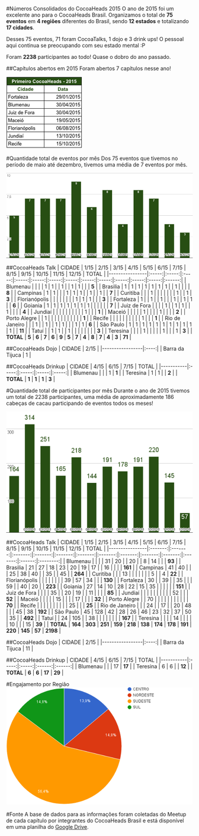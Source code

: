 #Números Consolidados do CocoaHeads 2015
O ano de 2015 foi um excelente ano para o CocoaHeads Brasil. Organizamos o total de **75 eventos** em **4 regiões** diferentes do Brasil, sendo **12 estados** e totalizando **17 cidades**.

Desses 75 eventos, 71 foram CocoaTalks, 1 dojo e 3 drink ups! O pessoal aqui continua se preocupando com seu estado mental :P

Foram **2238** participantes ao todo! Quase o dobro do ano passado.

##Capítulos abertos em 2015
Foram abertos 7 capítulos nesse ano!

![](/_img/2015/abertura-capitulos-2015.png)

#Quantidade total de eventos por mês
Dos 75 eventos que tivemos no período de maio até dezembro, tivemos uma média de 7 eventos por mês.

![](/_img/2015/qtde-evento-mes.png)

##CocoaHeads Talk
| CIDADE         | 1/15  | 2/15  | 3/15  | 4/15  | 5/15  | 6/15  | 7/15  | 8/15  | 9/15  | 10/15 | 11/15 | 12/15 | TOTAL  | 
|----------------|:-----:|:-----:|:-----:|:-----:|:-----:|:-----:|:-----:|:-----:|:-----:|:-----:|:-----:|:-----:|:------:| 
| Blumenau       |       |       |       | 1     | 1     |       | 1     |       | 1     | 1     |       |       | **5**  | 
| Brasilia       | 1     | 1     | 1     | 1     | 1     | 1     | 1     |       | 1     |       |       |       | **8**  | 
| Campinas       | 1     | 1     |       |       | 1     | 1     | 1     |       | 1     |       | 1     |       | **7**  | 
| Curitiba       |       |       | 1     |       |       |       |       |       |       | 1     |       | 1     | **3**  | 
| Florianópolis  |       |       |       |       |       |       |       | 1     | 1     | 1     |       |       | **3**  | 
| Fortaleza      | 1     |       | 1     |       | 1     |       |       | 1     |       | 1     | 1     |       | **6**  | 
| Goiania        | 1     | 1     | 1     | 1     | 1     | 1     | 1     |       |       |       |       |       | **7**  | 
| Juiz de Fora   |       |       |       | 1     |       | 1     | 1     |       | 1     |       |       |       | **4**  | 
| Jundiaí        |       |       |       |       |       |       |       |       |       | 1     |       |       | **1**  | 
| Maceió         |       |       |       |       | 1     |       |       |       | 1     |       |       |       | **2**  | 
| Porto Alegre   |       | 1     |       |       |       |       |       |       |       |       |       |       | **1**  | 
| Recife         |       |       |       |       |       |       |       |       |       | 1     |       |       | **1**  | 
| Rio de Janeiro |       |       | 1     |       | 1     |       | 1     | 1     |       |       | 1     | 1     | **6**  | 
| São Paulo      | 1     | 1     | 1     | 1     | 1     | 1     | 1     | 1     | 1     | 1     | 1     |       | **11** | 
| Tatuí          |       | 1     | 1     |       | 1     |       |       |       |       |       |       |       | **3**  | 
| Teresina       |       |       |       | 1     |       |       |       |       | 1     |       |       | 1     | **3**  | 
| **TOTAL**      | **5** | **6** | **7** | **6** | **9** | **5** | **7** | **4** | **8** | **7** | **4** | **3** | **71** | 


##CocoaHeads Dojo
| CIDADE          | 2/15 | 
|-----------------|:----:| 
| Barra da Tijuca | 1    | 


##CocoaHeads Drinkup
| CIDADE    | 4/15  | 6/15  | 7/15  | TOTAL | 
|-----------|:-----:|:-----:|:-----:|:-----:| 
| Blumenau  |       |       | 1     | **1** | 
| Teresina  | 1     | 1     |       | **2** | 
| **TOTAL** | **1** | **1** | **1** | **3** | 


#Quantidade total de participantes por mês
Durante o ano de 2015 tivemos um total de 2238 participantes, uma média de aproximadamente 186 cabeças de cacau participando de eventos todos os meses!

![](/_img/2015/qtde-participante-mes.png)

##CocoaHeads Talk
| CIDADE         | 1/15    | 2/15    | 3/15    | 4/15    | 5/15    | 6/15    | 7/15    | 8/15    | 9/15    | 10/15   | 11/15   | 12/15  | TOTAL    | 
|----------------|:-------:|:-------:|:-------:|:-------:|:-------:|:-------:|:-------:|:-------:|:-------:|:-------:|:-------:|:------:|:--------:| 
| Blumenau       |         |         |         | 31      | 20      |         | 20      |         | 8       | 14      |         |        | **93**   | 
| Brasilia       | 21      | 27      | 18      | 23      | 20      | 19      | 17      |         | 16      |         |         |        | **161**  | 
| Campinas       | 41      | 40      |         |         | 25      | 38      | 40      |         | 35      |         | 45      |        | **264**  | 
| Curitiba       |         |         | 13      |         |         |         |         |         |         | 5       |         | 4      | **22**   | 
| Florianópolis  |         |         |         |         |         |         |         | 39      | 57      | 34      |         |        | **130**  | 
| Fortaleza      | 30      |         | 39      |         | 35      |         |         | 59      |         | 40      | 20      |        | **223**  | 
| Goiania        | 27      | 14      | 10      | 28      | 22      | 15      | 35      |         |         |         |         |        | **151**  | 
| Juiz de Fora   |         |         |         | 35      |         | 20      | 19      |         | 11      |         |         |        | **85**   | 
| Jundiaí        |         |         |         |         |         |         |         |         |         | 52      |         |        | **52**   | 
| Maceió         |         |         |         |         | 15      |         |         |         | 17      |         |         |        | **32**   | 
| Porto Alegre   |         | 70      |         |         |         |         |         |         |         |         |         |        | **70**   | 
| Recife         |         |         |         |         |         |         |         |         |         | 25      |         |        | **25**   | 
| Rio de Janeiro |         |         | 24      |         | 17      |         | 20      | 48      |         |         | 45      | 38     | **192**  | 
| São Paulo      | 45      | 128     | 42      | 28      | 26      | 46      | 23      | 32      | 37      | 50      | 35      |        | **492**  | 
| Tatuí          |         | 24      | 105     |         | 38      |         |         |         |         |         |         |        | **167**  | 
| Teresina       |         |         |         | 14      |         |         |         |         | 10      |         |         | 15     | **39**   | 
| **TOTAL**      | **164** | **303** | **251** | **159** | **218** | **138** | **174** | **178** | **191** | **220** | **145** | **57** | **2198** | 


##CocoaHeads Dojo
| CIDADE          | 2/15 | 
|-----------------|:----:| 
| Barra da Tijuca | 11   | 


##CocoaHeads Drinkup
| CIDADE    | 4/15  | 6/15  | 7/15   | TOTAL  | 
|-----------|:-----:|:-----:|:------:|:------:| 
| Blumenau  |       |       | 17     | **17** | 
| Teresina  | 6     | 6     |        | **12** | 
| **TOTAL** | **6** | **6** | **17** | **29** |


#Engajamento por Região
![](/_img/2015/engajamento-por-regiao.png)


#Fonte
A base de dados para as informações foram coletadas do Meetup de cada capítulo por integrantes do CocoaHeads Brasil e está disponível em uma planilha do [Google Drive](https://docs.google.com/spreadsheets/d/1QfdDz2qclEF_pVSmgT2ixY4jV2rb-papuoZiV9ivj74/edit?usp=sharing).
